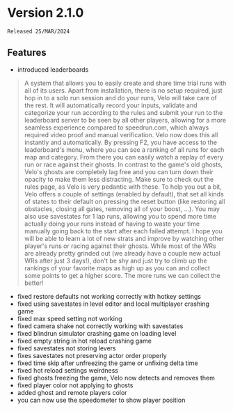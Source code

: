 # Version 2.1.0

`Released 25/MAR/2024`

## Features

- introduced leaderboards

> A system that allows you to easily create and share time trial runs with all of its users. Apart from installation, there is no setup required, just hop in to a solo run session and do your runs, Velo will take care of the rest. It will automatically record your inputs, validate and categorize your run according to the rules and submit your run to the leaderboard server to be seen by all other players, allowing for a more seamless experience compared to speedrun.com, which always required video proof and manual verification. Velo now does this all instantly and automatically.
> By pressing F2, you have access to the leaderboard's menu, where you can see a ranking of all runs for each map and category. From there you can easily watch a replay of every run or race against their ghosts. In contrast to the game's old ghosts, Velo's ghosts are completely lag free and you can turn down their opacity to make them less distracting.
> Make sure to check out the rules page, as Velo is very pedantic with these. To help you out a bit, Velo offers a couple of settings (enabled by default), that set all kinds of states to their default on pressing the reset button (like restoring all obstacles, closing all gates, removing all of your boost, ...). You may also use savestates for 1 lap runs, allowing you to spend more time actually doing your runs instead of having to waste your time manually going back to the start after each failed attempt.
> I hope you will be able to learn a lot of new strats and improve by watching other player's runs or racing against their ghosts. While most of the WRs are already pretty grinded out (we already have a couple new actual WRs after just 3 days!), don't be shy and just try to climb up the rankings of your favorite maps as high up as you can and collect some points to get a higher score. The more runs we can collect the better!

- fixed restore defaults not working correctly with hotkey settings
- fixed using savestates in level editor and local multiplayer crashing game
- fixed max speed setting not working
- fixed camera shake not correctly working with savestates
- fixed blindrun simulator crashing game on loading level
- fixed empty string in hot reload crashing game
- fixed savestates not storing levers
- fixes savestates not preserving actor order properly
- fixed time skip after unfreezing the game or unfixing delta time
- fixed hot reload settings weirdness
- fixed ghosts freezing the game, Velo now detects and removes them
- fixed player color not applying to ghosts
- added ghost and remote players color
- you can now use the speedometer to show player position
